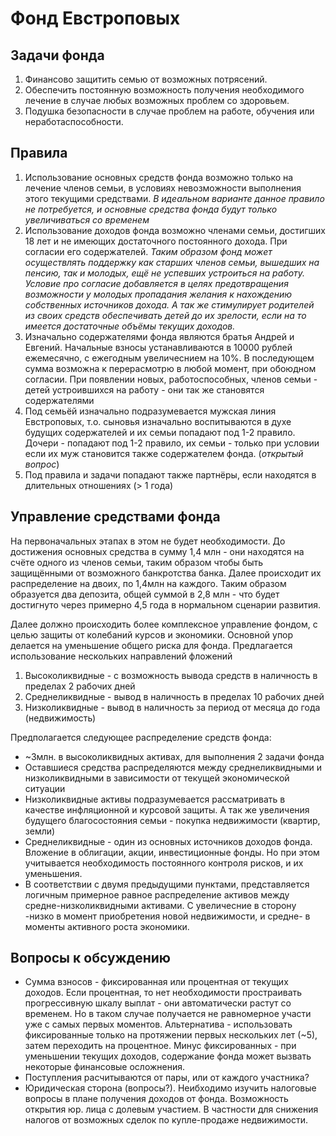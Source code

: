 # Фонд Евстроповых

## Задачи фонда
1. Финансово защитить семью от возможных потрясений.
2. Обеспечить постоянную возможность получения необходимого лечение в случае любых возможных проблем со здоровьем.
3. Подушка безопасности в случае проблем на работе, обучения или неработаспособности. 
  
## Правила
1. Использование основных средств фонда возможно только на лечение членов семьи, в условиях невозможности выполнения этого текущими средствами.
_В идеальном варианте данное правило не потребуется, и основные средства фонда будут только увеличиваться со временем_
2. Использование доходов фонда возможно членами семьи, достигших 18 лет и не имеющих достаточного постоянного дохода. При согласии его содержателей. 
_Таким образом фонд может осуществлять поддержку как старших членов семьи, вышедших на пенсию, так и молодых, ещё не успевших устроиться на работу. 
Условие про согласие добавляется в целях предотвращения возможности у молодых пропадания желания к нахождению собственных источников дохода. А так же стимулирует родителей из своих средств обеспечивать детей до их зрелости, если на то имеется достаточные объёмы текущих доходов._
3. Изначально содержателями фонда являются братья Андрей и Евгений. Начальные взносы устанавливаются в 10000 рублей ежемесячно, с ежегодным увеличеснием на 10%.
В последующем сумма возможна к перерасмотрю в любой момент, при обоюдном согласии. При появлении новых, работоспособных, членов семьи - детей устроившихся на работу - они так же становятся содержателями
4. Под семьёй изначально подразумевается мужская линия Евстроповых, т.о. сыновья изначально воспитываются в духе будущих содержателей и их семьи попадают под 1-2 правило. Дочери - попадают под 1-2 правило, их семьи - только при условии если их муж становится также содержателем фонда. (_открытый вопрос_)
5. Под правила и задачи попадают также партнёры, если находятся в длительных отношениях (> 1 года)
   

## Управление средствами фонда

На первоначальных этапах в этом не будет необходимости. До достижения основных средства в сумму 1,4 млн - они находятся на счёте одного из членов семьи, таким образом чтобы быть защищёнными от возможного банкротства банка.
Далее происходит их распределение на двоих, по 1,4млн на каждого. Таким образом образуется два депозита, общей суммой в 2,8 млн - что будет достигнуто через примерно 4,5 года в нормальном сценарии развития. 

Далее должно происходить более комплексное управление фондом, с целью защиты от колебаний курсов и экономики. 
Основной упор делается на уменьшение общего риска для фонда. Предлагается использование нескольких направлений фложений
1. Высоколиквидные - с возможность вывода средств в наличность в пределах 2 рабочих дней
2. Среднеликвидные - вывод в наличность в пределах 10 рабочих дней
3. Низколиквидные - вывод в наличность за период от месяца до года (недвижимость)

Предполагается следующее распределение средств фонда:
- ~3млн. в высоколиквидных активах, для выполнения 2 задачи фонда
- Оставшиеся средства распределяются между среднеликвидными и низколиквидными в зависимости от текущей экономической ситуации
- Низколиквидные активы подразумевается рассматривать в качестве инфляционной и курсовой защиты. А так же увеличения будущего благосостояния семьи - покупка недвижимости (квартир, земли)
- Среднеликвидные - один из основных источников доходов фонда. Вложение в облигации, акции, инвестиционные фонды. Но при этом учитывается необходимость постоянного контроля рисков, и их уменьшения. 
- В соответствии с двумя предыдущими пунктами, представляется логичным примерное равное распределение активов между средне-низколиквидными активами. С увеличесние в сторону -низко в момент приобретения новой недвижимости, и средне- в моменты активного роста экономики. 


## Вопросы к обсуждению
- Сумма взносов - фиксированная или процентная от текущих доходов. Если процентная, то нет необходимости простраивать прогрессивную шкалу выплат - они автоматически растут со временем. Но в таком случае получается не равномерное участи уже с самых первых моментов. 
Альтернатива - использовать фиксированные только на протяжении первых нескольких лет (~5), затем переходить на процентное. Минус фиксированных - при уменьшении текущих доходов, содержание фонда может вызвать некоторые финансовые осложнения. 
- Поступления расчитываются от пары, или от каждого участника?
- Юридическая сторона (вопросы?). Неибходимо изучить налоговые вопросы в плане получения доходов от фонда. Возможность открытия юр. лица с долевым участием. В частности для снижения налогов от возможных сделок по купле-продаже недвижимости. 